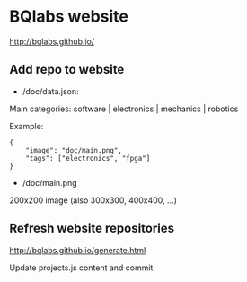 # BQlabs website

http://bqlabs.github.io/

## Add repo to website

* /doc/data.json:

Main categories: software | electronics | mechanics | robotics

Example:

```
{
    "image": "doc/main.png",
    "tags": ["electronics", "fpga"]
}
```

* /doc/main.png

200x200 image (also 300x300, 400x400, ...)

## Refresh website repositories

http://bqlabs.github.io/generate.html

Update projects.js content and commit.
